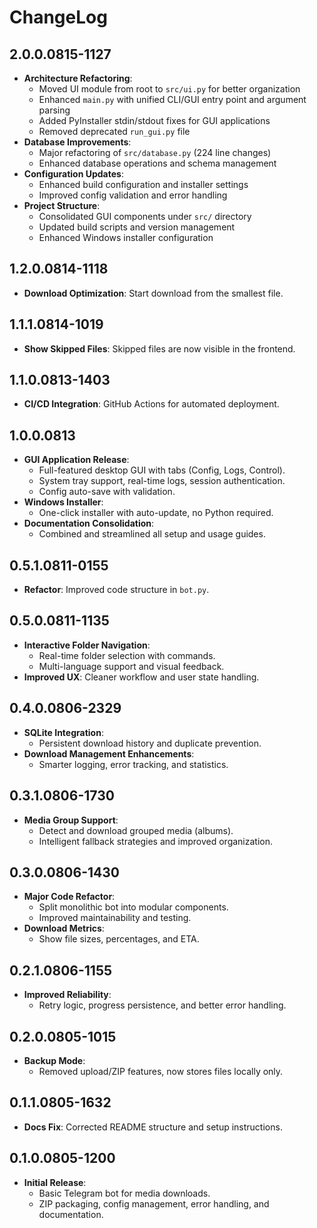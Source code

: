 # ChangeLog

## 2.0.0.0815-1127

- **Architecture Refactoring**:
  - Moved UI module from root to `src/ui.py` for better organization
  - Enhanced `main.py` with unified CLI/GUI entry point and argument parsing
  - Added PyInstaller stdin/stdout fixes for GUI applications
  - Removed deprecated `run_gui.py` file
- **Database Improvements**:
  - Major refactoring of `src/database.py` (224 line changes)
  - Enhanced database operations and schema management
- **Configuration Updates**:
  - Enhanced build configuration and installer settings
  - Improved config validation and error handling
- **Project Structure**:
  - Consolidated GUI components under `src/` directory
  - Updated build scripts and version management
  - Enhanced Windows installer configuration

## 1.2.0.0814-1118

- **Download Optimization**: Start download from the smallest file.

## 1.1.1.0814-1019

- **Show Skipped Files**: Skipped files are now visible in the frontend.

## 1.1.0.0813-1403

- **CI/CD Integration**: GitHub Actions for automated deployment.

## 1.0.0.0813

- **GUI Application Release**:
  - Full-featured desktop GUI with tabs (Config, Logs, Control).
  - System tray support, real-time logs, session authentication.
  - Config auto-save with validation.
- **Windows Installer**:
  - One-click installer with auto-update, no Python required.
- **Documentation Consolidation**:
  - Combined and streamlined all setup and usage guides.

## 0.5.1.0811-0155

- **Refactor**: Improved code structure in `bot.py`.

## 0.5.0.0811-1135

- **Interactive Folder Navigation**:
  - Real-time folder selection with commands.
  - Multi-language support and visual feedback.
- **Improved UX**: Cleaner workflow and user state handling.

## 0.4.0.0806-2329

- **SQLite Integration**:
  - Persistent download history and duplicate prevention.
- **Download Management Enhancements**:
  - Smarter logging, error tracking, and statistics.

## 0.3.1.0806-1730

- **Media Group Support**:
  - Detect and download grouped media (albums).
  - Intelligent fallback strategies and improved organization.

## 0.3.0.0806-1430

- **Major Code Refactor**:
  - Split monolithic bot into modular components.
  - Improved maintainability and testing.
- **Download Metrics**:
  - Show file sizes, percentages, and ETA.

## 0.2.1.0806-1155

- **Improved Reliability**:
  - Retry logic, progress persistence, and better error handling.

## 0.2.0.0805-1015

- **Backup Mode**:
  - Removed upload/ZIP features, now stores files locally only.

## 0.1.1.0805-1632

- **Docs Fix**: Corrected README structure and setup instructions.

## 0.1.0.0805-1200

- **Initial Release**:
  - Basic Telegram bot for media downloads.
  - ZIP packaging, config management, error handling, and documentation.
